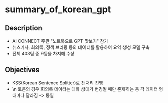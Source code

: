 # summary_of_korean_gpt

## Description
- AI CONNECT 주관 "노트북으로 GPT 맛보기" 참가
- 뉴스기사, 회의록, 정책 브리핑 등의 데이터를 활용하여 요약 생성 모델 구축
- 전체 403팀 중 9등을 차지해 수상

## Objectives
- KSS(Korean Sentence Splitter)로 전처리 진행
- \n 토큰의 경우 회의록 데이터는 대화 상대가 변경될 때만 존재하는 등 각 데이터 형태마다 달라짐 -> 통일


## 

